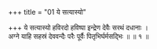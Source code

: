 +++
title = "01 ये सत्यास्यो"

+++
ये सत्यास्यो हविरदो हविष्पा इन्द्रेण देवैः सरथं दधानाः ।  
अग्ने याहि सहस्रं देववन्दैः परैः पूर्वैः पितृभिर्घर्मसद्भिः ॥ ॥ १ ॥